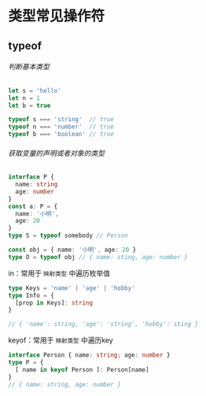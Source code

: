 # 类型常见操作符
## typeof
<section v-click>
<section grid grid-cols-2 gap-x-2>
  <section>
  <h6>判断基本类型</h6>

  ```ts
  let s = 'hello'
  let n = 1
  let b = true

  typeof s === 'string'  // true
  typeof n === 'number'  // true
  typeof b === 'boolean' // true
  ```
  </section>

  <section>
  <h6>获取变量的声明或者对象的类型</h6>

  ```ts
  interface P {
    name: string
    age: number
  }
  const a: P = { 
    name: '小明', 
    age: 20
  }
  type S = typeof somebody // Person

  const obj = { name: '小明', age: 20 }
  type O = typeof obj // { name: sting, age: number }
  ```
  </section>
</section>
</section>

<section grid grid-cols-2 gap-x-4>
<section v-click>

in：常用于 `映射类型` 中遍历枚举值
```ts
type Keys = 'name' | 'age' | 'hobby'
type Info = {
  [prop in Keys]: string
}

// { 'name': string, 'age': 'string', 'hobby': sting }
```
</section>

<section v-click>

keyof：常用于 `映射类型` 中遍历key
```ts
interface Person { name: string; age: number }
type P = {
  [ name in keyof Person ]: Person[name]
}
// { name: string, age: number }
```
</section>
</section>
